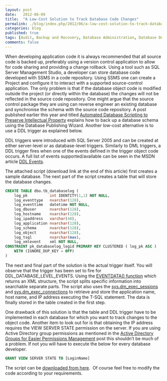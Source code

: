 ```yaml
---
layout: post
date:   2012-06-09
title:  "A Low-Cost Solution to Track Database Code Changes"
permalink: ./blog/index.php/2012/06/a-low-cost-solution-to-track-database-code-changes/
categories: blog
published: true
tags: [Audit, Backup and Recovery, Database Administration, Database Documentation, T-SQL Programming, Code Samples, Database Documentation, Database Migration, Development, DMV, Security, SQL Server 2008, SQL Server 2005, SQL Server 2008 R2, SQL Server 2012, Testing]
comments: false
---
```

When developing application code it is always recommended that all source code is backed up, preferably using a version control application to allow for code sharing and providing a change rollback. Using a tool such as SQL Server Management Studio, a developer can store database code developed with SSMS in a code repository. Using SSMS one can create a Project and configure it to interact with a supported source-control application. The only problem is that if the database object code is modified outside the project (or directly within the database) the changes will not be reflected in the source code repository. One might argue that the source control package they are using can reverse engineer an existing database and synchronise the schema with the source code repository. A post published earlier this year and titled [Automated Database Scripting to Preserve Intellectual Property](./blog/index.php/2012/03/automated-database-scripting-to-preserve-intellectual-property/) explains how to back up a database schema using the Database Publishing Wizard. Another low-cost alternative is to use a DDL trigger as explained below.

DDL triggers were introduced with SQL Server 2005 and can be created at either server-level or as database-level triggers. Similarly to DML triggers, a DDL trigger fires when one of the events defined in the trigger object code occurs. A full list of events supported/available can be seen in the MSDN article [DDL Events](http://msdn.microsoft.com/en-us/library/bb522542.aspx).

The attached script (download link at the end of this article) first creates a sample database. The next part of the script creates a table that will store the database changes.

``` sql
CREATE TABLE dbo.tb_databaselog (
    log_pk          int IDENTITY(1,1) NOT NULL,
    log_eventtype   nvarchar(128),
    log_eventtime   datetime NOT NULL,
    log_dbuser      nvarchar(128),
    log_hostname    nvarchar(128),
    log_ipaddress   varchar(48),
    log_application nvarchar(128),
    log_schema      nvarchar(128),
    log_object      nvarchar(128),
    log_tsql        nvarchar(max),
    log_xmlevent    xml NOT NULL,
CONSTRAINT pk_databaselog_logid PRIMARY KEY CLUSTERED ( log_pk ASC )
    WITH (IGNORE_DUP_KEY = OFF)
)
```

The next and final part of the solution is the actual trigger itself. You will observe that the trigger has been set to fire for DDL_DATABASE_LEVEL_EVENTS. Using the [EVENTDATA() function](http://msdn.microsoft.com/en-us/library/ms187909) which returns an XML structure, the script splits specific information into searchable separate parts. The script also uses the [sys.dm_exec_sessions](http://msdn.microsoft.com/en-us/library/ms176013) and [sys.dm_exec_connections](http://msdn.microsoft.com/en-us/library/ms181509) to retrieve and store the application name, host name, and IP address executing the T-SQL statement. The data is finally stored in the table created in the first step.

One drawback of this solution is that the table and DDL trigger have to be implemented in each database for which you want to track changes to the object code. Another item to look out for is that obtaining the IP address requires the VIEW SERVER STATE permission on the server. If you are using Active Directory group permissions as mentioned in the [Active Directory Groups for Easier Permissions Management](./blog/index.php/2012/05/active-directory-groups-for-easier-permissions-management/) post this shouldn’t be much of a problem. If not you will have to execute the below for every database developer.

``` sql
GRANT VIEW SERVER STATE TO [LoginName]
```

The script can be [downloaded from here](/assets/article_files/2012/06/a-low-cost-solution-to-track-database-code-changes.zip).  Of course feel free to modify the code according to your requirements.
